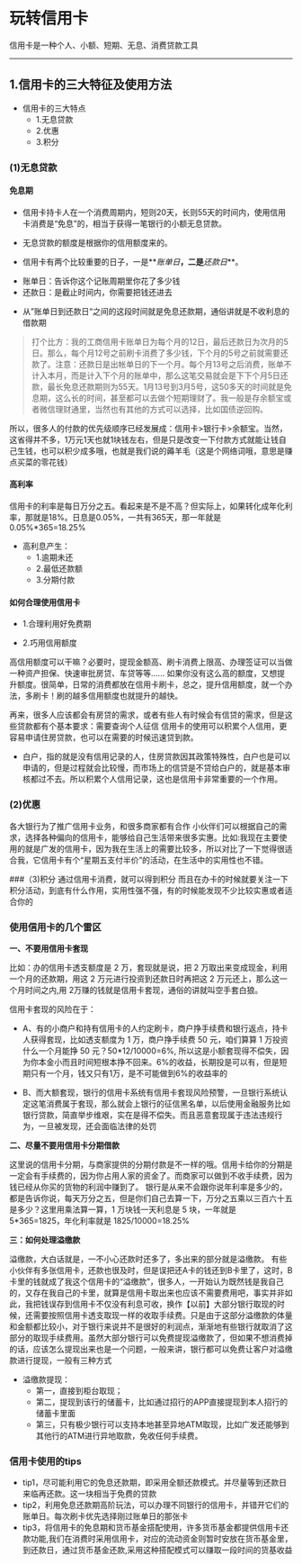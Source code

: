 # 玩转信用卡
  信用卡是一种个人、小额、短期、无息、消费贷款工具

-------  
  

## 1.信用卡的三大特征及使用方法
* 信用卡的三大特点
  + 1.无息贷款
  + 2.优惠
  + 3.积分

### (1)无息贷款

#### 免息期
* 信用卡持卡人在一个消费周期内，短则20天，长则55天的时间内，使用信用卡消费是“免息”的，相当于获得一笔银行的小额无息贷款。

* 无息贷款的额度是根据你的信用额度来的。

* 信用卡有两个比较重要的日子，一是**_账单日_**，二是**_还款日_**。
 + 账单日：告诉你这个记账周期里你花了多少钱
 + 还款日：是截止时间内，你需要把钱还进去
 
* 从”账单日到还款日“之间的这段时间就是免息还款期，通俗讲就是不收利息的借款期


> 打个比方：我的工商信用卡账单日为每个月的12日，最后还款日为次月的5日。那么，每个月12号之前刷卡消费了多少钱，下个月的5号之前就需要还款了。注意：还款日是出帐单日的下一个月。每个月13号之后消费，账单不计入本月，而是计入下个月的账单中，那么这笔交易就会是下下个月5日还款，最长免息还款期则为55天。1月13号到3月5号，这50多天的时间就是免息期，这么长的时间，甚至都可以去做个短期理财了。我一般是存余额宝或者微信理财通里，当然也有其他的方式可以选择，比如国债逆回购。

所以，很多人的付款的优先级顺序已经发展成：信用卡>银行卡>余额宝。当然，这省得并不多，1万元1天也就1块钱左右，但是只是改变一下付款方式就能让钱自己生钱，也可以积少成多哦，也就是我们说的薅羊毛（这是个网络词哦，意思是赚点买菜的零花钱）

#### 高利率
信用卡的利率是每日万分之五。看起来是不是不高？但实际上，如果转化成年化利率，那就是18%。日息是0.05%，一共有365天，那一年就是0.05%*365=18.25%

* 高利息产生：
  + 1.逾期未还
  + 2.最低还款额
  + 3.分期付款


#### 如何合理使用信用卡

* 1.合理利用好免费期

* 2.巧用信用额度

高信用额度可以干嘛？必要时，提现金额高、刷卡消费上限高、办理签证可以当做一种资产担保、快速审批房贷、车贷等等......
如果你没有这么高的额度，又想提升额度。很简单，日常的消费都放在信用卡刷卡，总之，提升信用额度，就一个办法，多刷卡！刷的越多信用额度也就提升的越快。

再来，很多人应该都会有房贷的需求，或者有些人有时候会有信贷的需求，但是这些贷款都有个基本要求：需要查询个人征信
信用卡的使用可以积累个人信用，更容易申请住房贷款，也可以在需要的时候迅速贷到款。
 + 白户，指的就是没有信用记录的人，住房贷款因其政策特殊性，白户也是可以申请的，但是过程就会比较慢，而市场上的信贷是不贷给白户的，就是基本审核都过不去。所以积累个人信用记录，这也是信用卡非常重要的一个作用。

### (2)优惠

各大银行为了推广信用卡业务，和很多商家都有合作
小伙伴们可以根据自己的需求，选择各种偏向的信用卡，能够给自己生活带来很多实惠。比如:我现在主要使用的就是广发的信用卡，因为我在生活上的需要比较多，所以对比了一下觉得很适合我，它信用卡有个“星期五支付半价”的活动，在生活中的实用性也不错。

###（3)积分
通过信用卡消费，就可以得到积分
而且在办卡的时候就要关注一下积分活动，到底有什么作用，实用性强不强，有的时候能发现不少比较实惠或者适合你的


### 使用信用卡的几个雷区
**一、不要用信用卡套现**

比如：办的信用卡透支额度是 2 万，套现就是说，把 2 万取出来变成现金，利用一个月的还款期，用这 2 万元进行投资到还款日时再把这 2 万元还上，那么这一个月时间之内,用 2万赚的钱就是信用卡套现，通俗的讲就叫空手套白狼。

信用卡套现的风险在于：
* A、有的小商户和持有信用卡的人约定刷卡，商户挣手续费和银行返点，持卡人获得套现，比如透支额度为 1 万，商户挣手续费 50 元，咱们算算 1 万投资什么一个月能挣 50 元？50*12/10000=6%, 所以这是小额套现得不偿失，因为你本金小而且时间短根本挣不回来。6%的收益，长期投是可以有，但是短期只有一个月，钱又只有1万，是不可能做到6%的收益率的

* B、而大额套现，银行的信用卡系统有信用卡套现风险预警，一旦银行系统认定这笔消费属于套现，那么就会上银行的征信黑名单，以后使用金融服务比如银行贷款，简直举步维艰，实在是得不偿失。而且恶意套现属于违法违规行为，一旦被发现，还会面临法律的处罚

**二、尽量不要用信用卡分期借款**

这里说的信用卡分期，与商家提供的分期付款是不一样的哦。信用卡给你的分期是一定会有手续费的，因为你占用人家的资金了。而商家可以做到不收手续费，因为钱已经从你买的货物的利润中赚到了。
银行是从来不会跟你说年利率是多少的，都是告诉你说，每天万分之五，但是你们自己去算一下，万分之五乘以三百六十五是多少？这里用乘法算一算，1 万块钱一天利息是 5 块，一年就是 5*365=1825，年化利率就是 1825/10000=18.25%

**三：如何处理溢缴款**

溢缴款，大白话就是，一不小心还款时还多了，多出来的部分就是溢缴款。
有些小伙伴有多张信用卡，还款也很及时，但是误把还A卡的钱还到B卡里了，这时，B卡里的钱就成了我这个信用卡的“溢缴款”，很多人，一开始认为既然钱是我自己的，又存在我自己的卡里，就算是信用卡取出来也应该不需要费用吧，事实并非如此，我把钱误存到信用卡不仅没有利息可收，换作【以前】大部分银行取现的时候，还需要按照信用卡透支取现一样的收取手续费。只是由于这部分溢缴款的体量和金额都比较小，对于银行来说并不是很好的利润点，渐渐地有些银行就取消了这部分的取现手续费用。虽然大部分银行可以免费提现溢缴款了，但如果不想消费掉的话，应该怎么提现出来也是一个问题，一般来讲，银行都可以免费让客户对溢缴款进行提现，一般有三种方式

* 溢缴款提现：
  + 第一，直接到柜台取现；
  + 第二，提现到该行的储蓄卡，比如通过招行的APP直接提现到本人招行的储蓄卡里面
  + 第三，只有极少银行可以支持本地甚至异地ATM取现，比如广发还能够到其他行的ATM进行异地取款，免收任何手续费。
  
  
### 信用卡使用的tips
* tip1，尽可能利用它的免息还款期，即采用全额还款模式。并尽量等到还款日来临再还款。这一块相当于免费的贷款
* tip2，利用免息还款期高阶玩法，可以办理不同银行的信用卡，并错开它们的账单日。每次刷卡优先选择刚过账单日的那张卡
* tip3，将信用卡的免息期和货币基金搭配使用，许多货币基金都提供信用卡还款功能,我们在消费时采用信用卡，对应的流动资金则暂时安放在货币基金里，到还款日，通过货币基金还款,采用这种搭配模式可以赚取一段时间的货基收益








